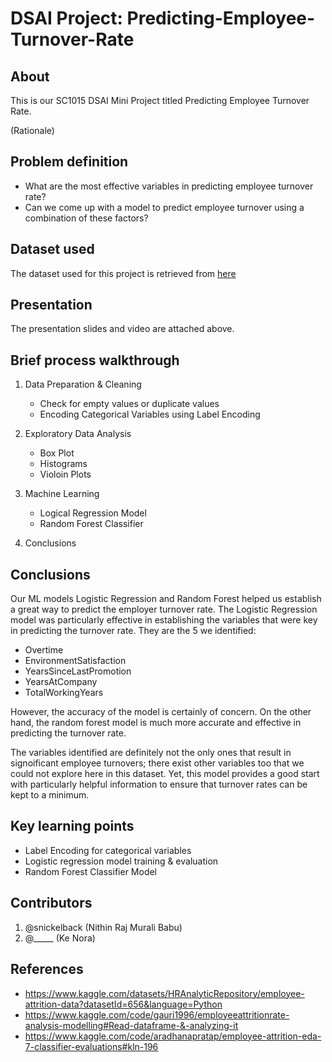 # DSAI Project: Predicting-Employee-Turnover-Rate

## About

This is our SC1015 DSAI Mini Project titled Predicting Employee Turnover Rate.

(Rationale)

## Problem definition

- What are the most effective variables in predicting employee turnover rate?
- Can we come up with a model to predict employee turnover using a combination of these factors?

## Dataset used
The dataset used for this project is retrieved from [here](https://www.kaggle.com/datasets/rohitsahoo/employee?resource=download)


## Presentation
The presentation slides and video are attached above.

## Brief process walkthrough

1. Data Preparation & Cleaning
   - Check for empty values or duplicate values
   - Encoding Categorical Variables using Label Encoding
   
2. Exploratory Data Analysis
   - Box Plot
   - Histograms
   - Violoin Plots
   
3. Machine Learning
   - Logical Regression Model
   - Random Forest Classifier

5. Conclusions

## Conclusions
Our ML models Logistic Regression and Random Forest helped us establish a great way to predict the employer turnover rate. The Logistic Regression model was particularly effective in establishing the variables that were key in predicting the turnover rate. They are the 5 we identified:
- Overtime
- EnvironmentSatisfaction
- YearsSinceLastPromotion
- YearsAtCompany
- TotalWorkingYears

However, the accuracy of the model is certainly of concern. On the other hand, the random forest model is much more accurate and effective in predicting the turnover rate.

The variables identified are definitely not the only ones that result in signoificant employee turnovers; there exist other variables too that we could not explore here in this dataset. Yet, this model provides a good start with particularly helpful information to ensure that turnover rates can be kept to a minimum.


## Key learning points
- Label Encoding for categorical variables
- Logistic regression model training & evaluation
- Random Forest Classifier Model


## Contributors

1. @snickelback (Nithin Raj Murali Babu)
2. @_____ (Ke Nora)

## References

- https://www.kaggle.com/datasets/HRAnalyticRepository/employee-attrition-data?datasetId=656&language=Python
- https://www.kaggle.com/code/gauri1996/employeeattritionrate-analysis-modelling#Read-dataframe-&-analyzing-it
- https://www.kaggle.com/code/aradhanapratap/employee-attrition-eda-7-classifier-evaluations#kln-196
